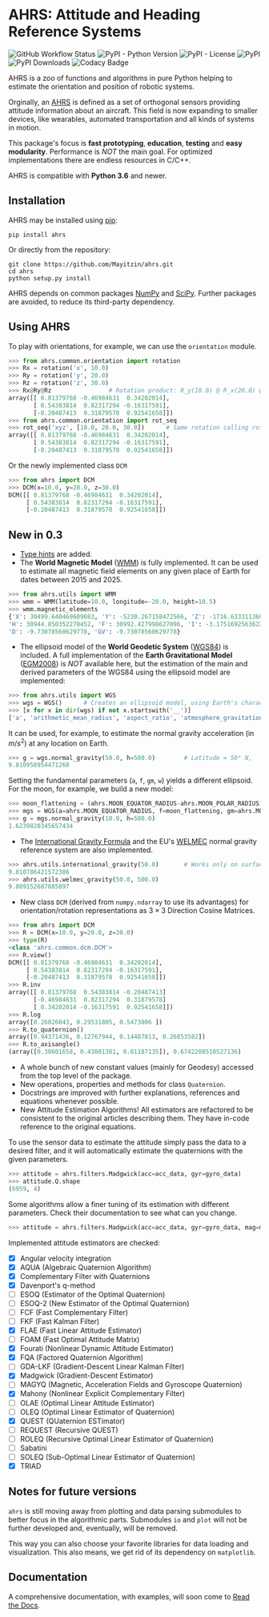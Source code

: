 # AHRS: Attitude and Heading Reference Systems

![GitHub Workflow Status](https://img.shields.io/github/workflow/status/Mayitzin/ahrs/Build%20Python%20Package)
![PyPI - Python Version](https://img.shields.io/pypi/pyversions/ahrs)
![PyPI - License](https://img.shields.io/pypi/l/ahrs)
![PyPI](https://img.shields.io/pypi/v/ahrs)
![PyPI Downloads](https://pepy.tech/badge/ahrs)
![Codacy Badge](https://api.codacy.com/project/badge/Grade/bc366c601ed44e12b233218dd37cd32c)

AHRS is a zoo of functions and algorithms in pure Python helping to estimate the orientation and position of robotic systems.

Orginally, an [AHRS](https://en.wikipedia.org/wiki/Attitude_and_heading_reference_system) is defined as a set of orthogonal sensors providing attitude information about an aircraft. This field is now expanding to smaller devices, like wearables, automated transportation and all kinds of systems in motion.

This package's focus is **fast prototyping**, **education**, **testing** and **easy modularity**. Performance is _NOT_ the main goal. For optimized implementations there are endless resources in C/C++.

AHRS is compatible with __Python 3.6__ and newer.

## Installation

AHRS may be installed using [pip](https://pip.pypa.io):

```shell
pip install ahrs
```

Or directly from the repository:

```shell
git clone https://github.com/Mayitzin/ahrs.git
cd ahrs
python setup.py install
```

AHRS depends on common packages [NumPy](https://numpy.org/) and [SciPy](https://www.scipy.org/). Further packages are avoided, to reduce its third-party dependency.

## Using AHRS

To play with orientations, for example, we can use the `orientation` module.

```python
>>> from ahrs.common.orientation import rotation
>>> Rx = rotation('x', 10.0)
>>> Ry = rotation('y', 20.0)
>>> Rz = rotation('z', 30.0)
>>> Rx@Ry@Rz                # Rotation product: R_y(10.0) @ R_x(20.0) @ R_y(30.0)
array([[ 0.81379768 -0.46984631  0.34202014],
       [ 0.54383814  0.82317294 -0.16317591],
       [-0.20487413  0.31879578  0.92541658]])
>>> from ahrs.common.orientation import rot_seq
>>> rot_seq('xyz', [10.0, 20.0, 30.0])      # Same rotation calling rot_seq()
array([[ 0.81379768 -0.46984631  0.34202014],
       [ 0.54383814  0.82317294 -0.16317591],
       [-0.20487413  0.31879578  0.92541658]])
```

Or the newly implemented class `DCM`

```python
>>> from ahrs import DCM
>>> DCM(x=10.0, y=20.0, z=30.0)
DCM([[ 0.81379768 -0.46984631  0.34202014],
     [ 0.54383814  0.82317294 -0.16317591],
     [-0.20487413  0.31879578  0.92541658]])
```

## New in 0.3

- [Type hints](https://www.python.org/dev/peps/pep-0484/) are added.
- The **World Magnetic Model** ([WMM](https://www.ngdc.noaa.gov/geomag/WMM/DoDWMM.shtml)) is fully implemented. It can be used to estimate all magnetic field elements on any given place of Earth for dates between 2015 and 2025.

```python
>>> from ahrs.utils import WMM
>>> wmm = WMM(latitude=10.0, longitude=-20.0, height=10.5)
>>> wmm.magnetic_elements
{'X': 30499.640469609083, 'Y': -5230.267158472566, 'Z': -1716.633311360368,
'H': 30944.850352270452, 'F': 30992.427998627096, 'I': -3.1751692563622993,
'D': -9.73078560629778, 'GV': -9.73078560629778}
```

- The ellipsoid model of the **World Geodetic System** ([WGS84](https://earth-info.nga.mil/GandG/update/index.php?dir=wgs84&action=wgs84)) is included. A full implementation of the **Earth Gravitational Model** ([EGM2008](https://earth-info.nga.mil/GandG/wgs84/gravitymod/egm2008/egm08_wgs84.html)) is _NOT_ available here, but the estimation of the main and derived parameters of the WGS84 using the ellipsoid model are implemented:

```python
>>> from ahrs.utils import WGS
>>> wgs = WGS()      # Creates an ellipsoid model, using Earth's characteristics by default
>>> [x for x in dir(wgs) if not x.startswith('__')]
['a', 'arithmetic_mean_radius', 'aspect_ratio', 'atmosphere_gravitational_constant', 'authalic_sphere_radius', 'curvature_polar_radius', 'dynamic_inertial_moment_about_X', 'dynamic_inertial_moment_about_Y', 'dynamic_inertial_moment_about_Z', 'dynamical_form_factor', 'equatorial_normal_gravity', 'equivolumetric_sphere_radius', 'f', 'first_eccentricity_squared', 'geometric_dynamic_ellipticity', 'geometric_inertial_moment', 'geometric_inertial_moment_about_Z', 'gm', 'gravitational_constant_without_atmosphere', 'is_geodetic', 'linear_eccentricity', 'mass', 'mean_normal_gravity', 'normal_gravity', 'normal_gravity_constant', 'normal_gravity_potential', 'polar_normal_gravity', 'second_degree_zonal_harmonic', 'second_eccentricity_squared', 'semi_minor_axis', 'w']
```

It can be used, for example, to estimate the normal gravity acceleration (in $m/s^2$) at any location on Earth.

```python
>>> g = wgs.normal_gravity(50.0, h=500.0)        # Latitude = 50° N,   height above sea = 500 m
9.810958954471268
```

Setting the fundamental parameters (`a`, `f`, `gm`, `w`) yields a different ellipsoid. For the moon, for example, we build a new model:

```python
>>> moon_flattening = (ahrs.MOON_EQUATOR_RADIUS-ahrs.MOON_POLAR_RADIUS)/ahrs.MOON_EQUATOR_RADIUS
>>> mgs = WGS(a=ahrs.MOON_EQUATOR_RADIUS, f=moon_flattening, gm=ahrs.MOON_GM, w=ahrs.MOON_ROTATION)
>>> g = mgs.normal_gravity(10.0, h=500.0)
1.6239820345657434
```

- The [International Gravity Formula](http://earth.geology.yale.edu/~ajs/1945A/360.pdf) and the EU's [WELMEC](https://www.welmec.org/documents/guides/2/) normal gravity reference system are also implemented.

```python
>>> ahrs.utils.international_gravity(50.0)       # Works only on surface
9.810786421572386
>>> ahrs.utils.welmec_gravity(50.0, 500.0)
9.809152687885897
```

- New class `DCM` (derived from `numpy.ndarray` to use its advantages) for orientation/rotation representations as $3\times 3$ Direction Cosine Matrices.

```python
>>> from ahrs import DCM
>>> R = DCM(x=10.0, y=20.0, z=30.0)
>>> type(R)
<class 'ahrs.common.dcm.DCM'>
>>> R.view()
DCM([[ 0.81379768 -0.46984631  0.34202014],
     [ 0.54383814  0.82317294 -0.16317591],
     [-0.20487413  0.31879578  0.92541658]])
>>> R.inv
array([[ 0.81379768  0.54383814 -0.20487413]
       [-0.46984631  0.82317294  0.31879578]
       [ 0.34202014 -0.16317591  0.92541658]])
>>> R.log
array([0.26026043, 0.29531805, 0.5473806 ])
>>> R.to_quaternion()
array([0.94371436, 0.12767944, 0.14487813, 0.26853582])
>>> R.to_axisangle()
(array([0.38601658, 0.43801381, 0.81187135]), 0.6742208510527136)
```

- A whole bunch of new constant values (mainly for Geodesy) accessed from the top level of the package.
- New operations, properties and methods for class `Quaternion`.
- Docstrings are improved with further explanations, references and equations whenever possible.
- New Attitude Estimation Algorithms! All estimators are refactored to be consistent to the original articles describing them. They have in-code reference to the original equations.

To use the sensor data to estimate the attitude simply pass the data to a desired filter, and it will automatically estimate the quaternions with the given parameters.

```python
>>> attitude = ahrs.filters.Madgwick(acc=acc_data, gyr=gyro_data)
>>> attitude.Q.shape
(6959, 4)
```

Some algorithms allow a finer tuning of its estimation with different parameters. Check their documentation to see what can you change.

```python
>>> attitude = ahrs.filters.Madgwick(acc=acc_data, gyr=gyro_data, mag=mag_data, gain=0.1, frequency=100.0)
```

Implemented attitude estimators are checked:

- [x] Angular velocity integration
- [x] AQUA (Algebraic Quaternion Algorithm)
- [x] Complementary Filter with Quaternions
- [x] Davenport's q-method
- [ ] ESOQ (Estimator of the Optimal Quaternion)
- [ ] ESOQ-2 (New Estimator of the Optimal Quaternion)
- [ ] FCF (Fast Complementary Filter)
- [ ] FKF (Fast Kalman Filter)
- [x] FLAE (Fast Linear Attitude Estimator)
- [ ] FOAM (Fast Optimal Attitude Matrix)
- [x] Fourati (Nonlinear Dynamic Attitude Estimator)
- [x] FQA (Factored Quaternion Algorithm)
- [ ] GDA-LKF (Gradient-Descent Linear Kalman Filter)
- [x] Madgwick (Gradient-Descent Estimator)
- [ ] MAGYQ (Magnetic, Acceleration Fields and Gyroscope Quaternion)
- [x] Mahony (Nonlinear Explicit Complementary Filter)
- [ ] OLAE (Optimal Linear Attitude Estimator)
- [ ] OLEQ (Optimal Linear Estimator of Quaternion)
- [x] QUEST (QUaternion ESTimator)
- [ ] REQUEST (Recursive QUEST)
- [ ] ROLEQ (Recursive Optimal Linear Estimator of Quaternion)
- [ ] Sabatini
- [ ] SOLEQ (Sub-Optimal Linear Estimator of Quaternion)
- [x] TRIAD

## Notes for future versions

`ahrs` is still moving away from plotting and data parsing submodules to better focus in the algorithmic parts. Submodules `io` and `plot` will not be further developed and, eventually, will be removed.

This way you can also choose your favorite libraries for data loading and visualization. This also means, we get rid of its dependency on `matplotlib`.

## Documentation

A comprehensive documentation, with examples, will soon come to [Read the Docs](https://docs.readthedocs.io/).
